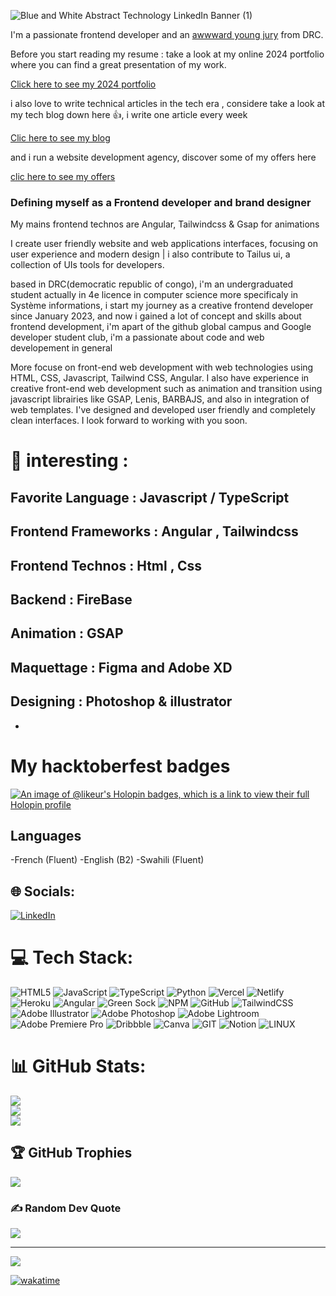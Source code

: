

![Blue and White Abstract Technology LinkedIn Banner (1)](https://github.com/user-attachments/assets/48c6bad9-a6a3-439d-988c-e10189c320c9)




I'm a passionate frontend developer and an [awwward young jury](https://www.awwwards.com/jury-member/Likeur_off) from DRC.

Before you start reading my resume : take a look at my online 2024 portfolio where you can find a great presentation of my work.

[Click here to see my 2024 portfolio](https://portfolio.likeuroff.com)

i also love to write technical articles in the tech era , considere take a look at my tech blog down here 👍, i write one article every week 

[Clic here to see my blog](https://blog.likeuroff.com)

and i run a website development agency, discover some of my offers here

[clic here to see my offers](https://agency.likeuroff.com)

### Defining myself as a Frontend developer and brand designer

My mains frontend technos are Angular, Tailwindcss  & Gsap for animations 

I create user friendly website and web applications interfaces,  focusing on user experience
and modern design | i also contribute to Tailus ui, a collection of UIs tools for developers.

based in DRC(democratic republic of congo), i'm an undergraduated student actually in 4e licence in computer science
more specificaly in Système informations, i start my journey as a creative frontend developer since January 2023, 
and now i gained  a  lot of concept and skills about frontend development, i'm apart of the github global campus and
Google developer student club, i'm a passionate about code and web developement in general 

More focuse on front-end web development with web technologies using HTML, CSS, Javascript, Tailwind CSS, Angular. I also have experience in creative front-end web development such as animation and transition using javascript librairies like GSAP, Lenis, BARBAJS, and also in integration of web templates. I've designed and developed user friendly and completely clean interfaces. I look forward to working with you soon.

# 💫 interesting :

## Favorite Language : Javascript / TypeScript
## Frontend Frameworks : Angular , Tailwindcss
## Frontend Technos : Html , Css
## Backend : FireBase
## Animation : GSAP
## Maquettage : Figma and Adobe XD
## Designing : Photoshop & illustrator

-
# My hacktoberfest badges

[![An image of @likeur's Holopin badges, which is a link to view their full Holopin profile](https://holopin.me/likeur)](https://holopin.io/@likeur)


## Languages 

-French (Fluent)
-English (B2)
-Swahili (Fluent)


## 🌐 Socials:
[![LinkedIn](https://img.shields.io/badge/LinkedIn-%230077B5.svg?logo=linkedin&logoColor=white)](https://linkedin.com/in/https://www.linkedin.com/in/likeur-off-47984327a/) 

# 💻 Tech Stack:
![HTML5](https://img.shields.io/badge/html5-%23E34F26.svg?style=for-the-badge&logo=html5&logoColor=white) ![JavaScript](https://img.shields.io/badge/javascript-%23323330.svg?style=for-the-badge&logo=javascript&logoColor=%23F7DF1E) ![TypeScript](https://img.shields.io/badge/typescript-%23007ACC.svg?style=for-the-badge&logo=typescript&logoColor=white) ![Python](https://img.shields.io/badge/python-3670A0?style=for-the-badge&logo=python&logoColor=ffdd54) ![Vercel](https://img.shields.io/badge/vercel-%23000000.svg?style=for-the-badge&logo=vercel&logoColor=white) ![Netlify](https://img.shields.io/badge/netlify-%23000000.svg?style=for-the-badge&logo=netlify&logoColor=#00C7B7) ![Heroku](https://img.shields.io/badge/heroku-%23430098.svg?style=for-the-badge&logo=heroku&logoColor=white) ![Angular](https://img.shields.io/badge/angular-%23DD0031.svg?style=for-the-badge&logo=angular&logoColor=white) ![Green Sock](https://img.shields.io/badge/green%20sock-88CE02?style=for-the-badge&logo=greensock&logoColor=white) ![NPM](https://img.shields.io/badge/NPM-%23000000.svg?style=for-the-badge&logo=npm&logoColor=white) ![GitHub](https://img.shields.io/badge/GitHub-%23121011.svg?style=for-the-badge&logo=github&logoColor=white) ![TailwindCSS](https://img.shields.io/badge/tailwindcss-%2338B2AC.svg?style=for-the-badge&logo=tailwind-css&logoColor=white) ![Adobe Illustrator](https://img.shields.io/badge/adobeillustrator-%23FF9A00.svg?style=for-the-badge&logo=adobeillustrator&logoColor=white) ![Adobe Photoshop](https://img.shields.io/badge/adobephotoshop-%2331A8FF.svg?style=for-the-badge&logo=adobephotoshop&logoColor=white) ![Adobe Lightroom](https://img.shields.io/badge/Adobe%20Lightroom-31A8FF.svg?style=for-the-badge&logo=Adobe%20Lightroom&logoColor=white) ![Adobe Premiere Pro](https://img.shields.io/badge/Adobe%20Premiere%20Pro-9999FF.svg?style=for-the-badge&logo=Adobe%20Premiere%20Pro&logoColor=white) ![Dribbble](https://img.shields.io/badge/Dribbble-EA4C89?style=for-the-badge&logo=dribbble&logoColor=white) ![Canva](https://img.shields.io/badge/Canva-%2300C4CC.svg?style=for-the-badge&logo=Canva&logoColor=white) ![GIT](https://img.shields.io/badge/Git-fc6d26?style=for-the-badge&logo=git&logoColor=white) ![Notion](https://img.shields.io/badge/Notion-%23000000.svg?style=for-the-badge&logo=notion&logoColor=white) ![LINUX](https://img.shields.io/badge/Linux-FCC624?style=for-the-badge&logo=linux&logoColor=black)
# 📊 GitHub Stats:
![](https://github-readme-stats.vercel.app/api?username=Likeur&theme=onedark&hide_border=false&include_all_commits=true&count_private=true)<br/>
![](https://github-readme-streak-stats.herokuapp.com/?user=Likeur&theme=onedark&hide_border=false)<br/>
![](https://github-readme-stats.vercel.app/api/top-langs/?username=Likeur&theme=onedark&hide_border=false&include_all_commits=true&count_private=true&layout=compact)

## 🏆 GitHub Trophies
![](https://github-profile-trophy.vercel.app/?username=Likeur&theme=radical&no-frame=false&no-bg=false&margin-w=4)

### ✍️ Random Dev Quote
![](https://quotes-github-readme.vercel.app/api?type=horizontal&theme=radical)

---
[![](https://visitcount.itsvg.in/api?id=Likeur&icon=0&color=0)](https://visitcount.itsvg.in)

[![wakatime](https://wakatime.com/badge/user/018beec1-60d3-4470-b8f4-14f7c33c2029.svg)](https://wakatime.com/@018beec1-60d3-4470-b8f4-14f7c33c2029)

<!-- Proudly created with GPRM ( https://gprm.itsvg.in ) -->



<!--
**Likeur/Likeur** is a ✨ _special_ ✨ repository because its `README.md` (this file) appears on your GitHub profile.

Here are some ideas to get you started:

- 🔭 I’m currently working on ...
- 🌱 I’m currently learning ...
- 👯 I’m looking to collaborate on ...
- 🤔 I’m looking for help with ...
- 💬 Ask me about ...
- 📫 How to reach me: ...
- 😄 Pronouns: ...
- ⚡ Fun fact: ...
-->
